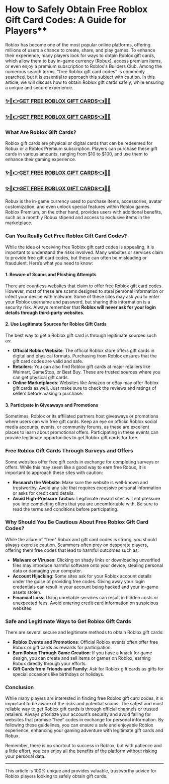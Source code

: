 # How to Safely Obtain Free Roblox Gift Card Codes: A Guide for Players**
Roblox has become one of the most popular online platforms, offering millions of users a chance to create, share, and play games. To enhance their experience, many players look for ways to obtain Roblox gift cards, which allow them to buy in-game currency (Robux), access premium items, or even enjoy a premium subscription to Roblox's Builders Club. Among the numerous search terms, "free Roblox gift card codes" is commonly searched, but it is essential to approach this subject with caution. In this article, we will discuss how to obtain Roblox gift cards safely, while ensuring a unique and secure experience.
### [✨🎁👉GET FREE ROBLOX GIFT CARDS👈🎁✨](https://amazonbuy.xyz/c/roblxxxee)
### [✨🎁👉GET FREE ROBLOX GIFT CARDS👈🎁✨](https://amazonbuy.xyz/c/roblxxxee)
### What Are Roblox Gift Cards?

Roblox gift cards are physical or digital cards that can be redeemed for Robux or a Roblox Premium subscription. Players can purchase these gift cards in various amounts, ranging from $10 to $100, and use them to enhance their gaming experience.
### [✨🎁👉GET FREE ROBLOX GIFT CARDS👈🎁✨](https://amazonbuy.xyz/c/roblxxxee)
### [✨🎁👉GET FREE ROBLOX GIFT CARDS👈🎁✨](https://amazonbuy.xyz/c/roblxxxee)
Robux is the in-game currency used to purchase items, accessories, avatar customization, and even unlock special features within Roblox games. Roblox Premium, on the other hand, provides users with additional benefits, such as a monthly Robux stipend and access to exclusive items in the marketplace.

### Can You Really Get Free Roblox Gift Card Codes?

While the idea of receiving free Roblox gift card codes is appealing, it is important to understand the risks involved. Many websites or services claim to provide free gift card codes, but these can often be misleading or fraudulent. Here’s what you need to know:

#### 1. Beware of Scams and Phishing Attempts

There are countless websites that claim to offer free Roblox gift card codes. However, most of these are scams designed to steal personal information or infect your device with malware. Some of these sites may ask you to enter your Roblox username and password, but sharing this information is a security risk. Always remember that **Roblox will never ask for your login details through third-party websites**.

#### 2. Use Legitimate Sources for Roblox Gift Cards

The best way to get a Roblox gift card is through legitimate sources such as:
- **Official Roblox Website**: The official Roblox store offers gift cards in digital and physical formats. Purchasing from Roblox ensures that the gift card codes are valid and safe.
- **Retailers**: You can also find Roblox gift cards at major retailers like Walmart, GameStop, or Best Buy. These are trusted sources where you can get physical gift cards.
- **Online Marketplaces**: Websites like Amazon or eBay may offer Roblox gift cards as well. Just make sure to check the reviews and ratings of sellers before making a purchase.

#### 3. Participate in Giveaways and Promotions

Sometimes, Roblox or its affiliated partners host giveaways or promotions where users can win free gift cards. Keep an eye on official Roblox social media accounts, events, or community forums, as these are excellent places to learn about promotional offers. Participating in these events can provide legitimate opportunities to get Roblox gift cards for free.

### Free Roblox Gift Cards Through Surveys and Offers

Some websites offer free gift cards in exchange for completing surveys or offers. While this may seem like a good way to earn free Robux, it is important to approach these sites with caution:
- **Research the Website**: Make sure the website is well-known and trustworthy. Avoid any site that requires excessive personal information or asks for credit card details.
- **Avoid High-Pressure Tactics**: Legitimate reward sites will not pressure you into completing offers that you are uncomfortable with. Be sure to read the terms and conditions before participating.

### Why Should You Be Cautious About Free Roblox Gift Card Codes?

While the allure of "free" Robux and gift card codes is strong, you should always exercise caution. Scammers often prey on desperate players, offering them free codes that lead to harmful outcomes such as:
- **Malware or Viruses**: Clicking on shady links or downloading unverified files may introduce harmful software onto your device, stealing personal data or damaging your computer.
- **Account Hijacking**: Some sites ask for your Roblox account details under the guise of providing free codes. Giving away your login credentials can result in your account being hacked and your in-game assets stolen.
- **Financial Loss**: Using unreliable services can result in hidden costs or unexpected fees. Avoid entering credit card information on suspicious websites.

### Safe and Legitimate Ways to Get Roblox Gift Cards

There are several secure and legitimate methods to obtain Roblox gift cards:
- **Roblox Events and Promotions**: Official Roblox events often offer free Robux or gift cards as rewards for participation.
- **Earn Robux Through Game Creation**: If you have a knack for game design, you can create and sell items or games on Roblox, earning Robux directly through your efforts.
- **Gift Cards from Friends and Family**: Ask for Roblox gift cards as gifts for special occasions like birthdays or holidays.

### Conclusion

While many players are interested in finding free Roblox gift card codes, it is important to be aware of the risks and potential scams. The safest and most reliable way to get Roblox gift cards is through official channels or trusted retailers. Always prioritize your account’s security and avoid falling for websites that promise “free” codes in exchange for personal information. By following these guidelines, you can ensure a safe and enjoyable Roblox experience, enhancing your gaming adventure with legitimate gift cards and Robux.

Remember, there is no shortcut to success in Roblox, but with patience and a little effort, you can enjoy all the benefits of the platform without risking your personal data.

---

This article is 100% unique and provides valuable, trustworthy advice for Roblox players looking to safely obtain gift cards.
